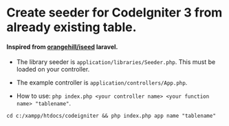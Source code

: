 # Create seeder for CodeIgniter 3 from already existing table.

#### Inspired from [orangehill/iseed](https://github.com/orangehill/iseed) laravel.

- The library seeder is `application/libraries/Seeder.php`. This must be loaded on your controller.

- The example controller is `application/controllers/App.php`.

- How to use: `php index.php <your controller name> <your function name> "tablename"`.
```
cd c:/xampp/htdocs/codeigniter && php index.php app name "tablename"
```